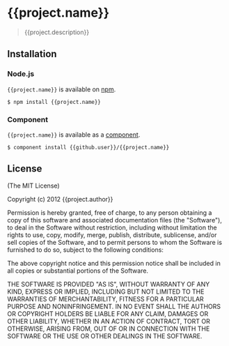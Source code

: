 # {{project.name}}

> {{project.description}}

## Installation

### Node.js

`{{project.name}}` is available on [npm](http://npmjs.org).

    $ npm install {{project.name}}

### Component

`{{project.name}}` is available as a [component](https://github.com/component/component).

    $ component install {{github.user}}/{{project.name}}

## License

(The MIT License)

Copyright (c) 2012 {{project.author}}

Permission is hereby granted, free of charge, to any person obtaining a copy
of this software and associated documentation files (the "Software"), to deal
in the Software without restriction, including without limitation the rights
to use, copy, modify, merge, publish, distribute, sublicense, and/or sell
copies of the Software, and to permit persons to whom the Software is
furnished to do so, subject to the following conditions:

The above copyright notice and this permission notice shall be included in
all copies or substantial portions of the Software.

THE SOFTWARE IS PROVIDED "AS IS", WITHOUT WARRANTY OF ANY KIND, EXPRESS OR
IMPLIED, INCLUDING BUT NOT LIMITED TO THE WARRANTIES OF MERCHANTABILITY,
FITNESS FOR A PARTICULAR PURPOSE AND NONINFRINGEMENT. IN NO EVENT SHALL THE
AUTHORS OR COPYRIGHT HOLDERS BE LIABLE FOR ANY CLAIM, DAMAGES OR OTHER
LIABILITY, WHETHER IN AN ACTION OF CONTRACT, TORT OR OTHERWISE, ARISING FROM,
OUT OF OR IN CONNECTION WITH THE SOFTWARE OR THE USE OR OTHER DEALINGS IN
THE SOFTWARE.
